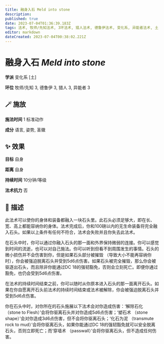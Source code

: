 ```yaml
---
title: 融身入石 Meld into stone
description: 
published: true
date: 2023-07-04T01:36:39.183Z
tags: 法术, 牧师/先知法术, 3环法术, 猎人法术, 德鲁伊法术, 变化系, 异能者法术, 土
editor: markdown
dateCreated: 2023-07-04T00:38:02.221Z
---
```


# **融身入石** *Meld into stone*

**学派** 变化系 \[土\] 

**环位** 牧师/先知 3, 德鲁伊 3, 猎人 3, 异能者 3

## 🪄 施放

**施法时间** 1 标准动作

**成分** 语言, 姿势, 圣徽

## ✨ 效果 

**目标** 自身 

**距离** 自身  

**持续时间** 10分钟/等级 

**法术抗力** 否

## 📖 描述

此法术可以使你的身体和装备都融入一块石头里。此石头必须足够大，即在长、宽、高上都能容纳你的身体。法术完成后，你和100磅以内的无生命装备将完全融入石头。如果以上条件有任何不符合，法术会失败并且你失去此法术。

在石头中时，你可以通过你融入石头的那一面和外界保持微弱的连接。你可以感觉到时间的流逝，也可以对自己施法。你可以听到但看不到周围发生的事情。石头的微小损伤并不会伤害到你，但是如果石头部分被摧毁 （导致大小不能再容纳你时），你会被强迫脱离石头并受到5d6点伤害。如果石头被完全摧毁，那么你会被驱逐出石头，而且除非你能通过DC 18的强韧豁免，否则会立刻死亡。即便你通过豁免，也仍会受到5d6点伤害。

在法术的持续时间结束之前，你可以随时从你原本进入石头的那一面离开石头。如果在你自愿离开石头前法术的持续时间结束或法术被解除，你会被强迫脱离石头并受到5d6点伤害。

你在石头中时，对你所在的石头施展以下法术会对你造成伤害：‘解除石化 （stone to Flesh）’会将你驱离石头并对你造成5d6点伤害；‘塑石术 （stone shape）’会对你造成3d6点伤害，但不会将你驱离石头；‘化石为泥 （transmute rock to mud）’会将你驱离石头，如果你能通过DC 18的强韧豁免就可以安全脱离石头，否则立即死亡；而‘穿墙术 （passwall）’会将你驱离石头，但不造成任何伤害。
    